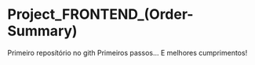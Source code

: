 # Project_FRONTEND_(Order-Summary)
 Primeiro reposítório no gith
 Primeiros passos...
 E melhores cumprimentos!
